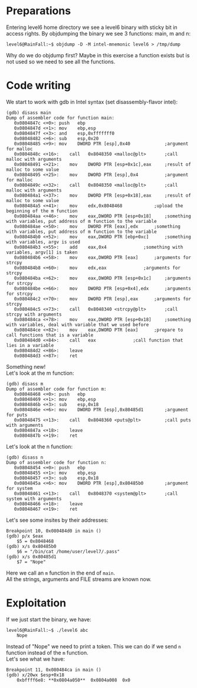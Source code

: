 # Preparations

Entering level6 home directory we see a level6 binary with sticky bit in access rights.
By objdumping the binary we see 3 functions: main, m and n:

	level6@RainFall:~$ objdump -D -M intel-mnemonic level6 > /tmp/dump

Why do we do objdump first? Maybe in this exercise a function exists but is not used so we need to see all the functions.

# Code writing

We start to work with gdb in Intel syntax (set disassembly-flavor intel):

	(gdb) disass main
    Dump of assembler code for function main:
       0x0804847c <+0>:	push   ebp
       0x0804847d <+1>:	mov    ebp,esp
       0x0804847f <+3>:	and    esp,0xfffffff0
       0x08048482 <+6>:	sub    esp,0x20
       0x08048485 <+9>:	mov    DWORD PTR [esp],0x40 			;argument for malloc
       0x0804848c <+16>:	call   0x8048350 <malloc@plt> 		;call malloc with arguments
       0x08048491 <+21>:	mov    DWORD PTR [esp+0x1c],eax 	;result of malloc to some value
       0x08048495 <+25>:	mov    DWORD PTR [esp],0x4  		;argument for malloc
       0x0804849c <+32>:	call   0x8048350 <malloc@plt>   	;call malloc with arguments
       0x080484a1 <+37>:	mov    DWORD PTR [esp+0x18],eax 	;result of malloc to some value
       0x080484a5 <+41>:	mov    edx,0x8048468 			;upload the beginning of the m function 
       0x080484aa <+46>:	mov    eax,DWORD PTR [esp+0x18] 	;something with variables, put address of m function to the variable
       0x080484ae <+50>:	mov    DWORD PTR [eax],edx 		;something with variables, put address of m function to the variable
       0x080484b0 <+52>:	mov    eax,DWORD PTR [ebp+0xc] 		;something with variables, argv is used
       0x080484b3 <+55>:	add    eax,0x4 				;something with variables, argv[1] is taken
       0x080484b6 <+58>:	mov    eax,DWORD PTR [eax] 		;arguments for strcpy
       0x080484b8 <+60>:	mov    edx,eax 				;arguments for strcpy
       0x080484ba <+62>:	mov    eax,DWORD PTR [esp+0x1c] 	;arguments for strcpy
       0x080484be <+66>:	mov    DWORD PTR [esp+0x4],edx 		;arguments for strcpy
       0x080484c2 <+70>:	mov    DWORD PTR [esp],eax 		;arguments for strcpy
       0x080484c5 <+73>:	call   0x8048340 <strcpy@plt>   	;call strcpy with arguments
       0x080484ca <+78>:	mov    eax,DWORD PTR [esp+0x18] 	;something with variables, deal with variable that we used before
       0x080484ce <+82>:	mov    eax,DWORD PTR [eax] 		;prepare to call functions that is a variable
       0x080484d0 <+84>:	call   eax 				;call function that lies in a variable
       0x080484d2 <+86>:	leave
       0x080484d3 <+87>:	ret

Something new!\
Let's look at the m function:

	(gdb) disass m
    Dump of assembler code for function m:
       0x08048468 <+0>:	push   ebp
       0x08048469 <+1>:	mov    ebp,esp
       0x0804846b <+3>:	sub    esp,0x18
       0x0804846e <+6>:	mov    DWORD PTR [esp],0x80485d1 		;argument for puts
       0x08048475 <+13>:	call   0x8048360 <puts@plt> 		;call puts with arguments
       0x0804847a <+18>:	leave
       0x0804847b <+19>:	ret

Let's look at the n function:

	(gdb) disass n
    Dump of assembler code for function n:
       0x08048454 <+0>:	push   ebp
       0x08048455 <+1>:	mov    ebp,esp
       0x08048457 <+3>:	sub    esp,0x18
       0x0804845a <+6>:	mov    DWORD PTR [esp],0x80485b0 		;argument for system
       0x08048461 <+13>:	call   0x8048370 <system@plt>   	;call system with arguments
       0x08048466 <+18>:	leave
       0x08048467 <+19>:	ret

Let's see some insites by their addresses:

	Breakpoint 10, 0x080484d0 in main ()
    (gdb) p/x $eax
        $5 = 0x8048468
    (gdb) x/s 0x80485b0
        $6 = "/bin/cat /home/user/level7/.pass"
    (gdb) x/s 0x80485d1
        $7 = "Nope"

Here we call an `m` function in the end of `main`.\
All the strings, arguments and FILE streams are known now.

# Exploitation

If we just start the binary, we have:

    level6@RainFall:~$ ./level6 abc
        Nope

Instead of "Nope" we need to print a token. This we can do if we send `n` function instead of the `m` function.\
Let's see what we have:

    Breakpoint 11, 0x080484ca in main ()
    (gdb) x/20wx $esp+0x18
        0xbffff6e8:	**0x0804a050**	0x0804a008	0x0